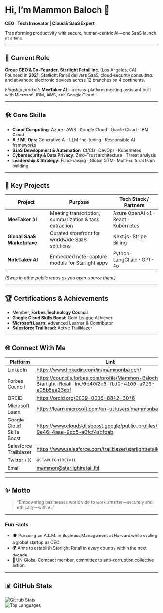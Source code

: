 <!-- Profile README – visible on https://github.com/starlightretailceo -->

# Hi, I’m **Mammon Baloch** 👋  
**CEO | Tech Innovator | Cloud & SaaS Expert**

Transforming productivity with secure, human-centric AI—one SaaS launch at a time.

---

## 👔 Current Role
**Group CEO & Co-Founder**, **Starlight Retail Inc.** (Los Angeles, CA)  
Founded in **2021**, Starlight Retail delivers SaaS, cloud-security consulting, and advanced electronic devices across 12 branches on 4 continents.

*Flagship product*: **MeeTaker AI** – a cross-platform meeting assistant built with Microsoft, IBM, AWS, and Google Cloud.

---

## 🛠️ Core Skills
- **Cloud Computing:** Azure · AWS · Google Cloud · Oracle Cloud · IBM Cloud  
- **AI / ML Ops:** Generative AI · LLM fine-tuning · Responsible-AI frameworks  
- **SaaS Development & Automation:** CI/CD · DevOps · Kubernetes  
- **Cybersecurity & Data Privacy:** Zero-Trust architecture · Threat analysis  
- **Leadership & Strategy:** Fund-raising · Global GTM · Multi-cultural team building  

---

## 🚀 Key Projects
| Project                  | Purpose                                                | Tech Stack / Partners                |
|--------------------------|--------------------------------------------------------|--------------------------------------|
| **MeeTaker AI**          | Meeting transcription, summarization & task extraction | Azure OpenAI o1 · React · Kubernetes |
| **Global SaaS Marketplace** | Curated storefront for worldwide SaaS solutions         | Next.js · Stripe Billing             |
| **NoteTaker AI**         | Embedded note-capture module for Starlight apps        | Python · LangChain · GPT-4o          |

*(Swap in other public repos as you open-source them.)*

---

## 🏆 Certifications & Achievements
- Member, **Forbes Technology Council**  
- **Google Cloud Skills Boost:** Gold League Achiever  
- **Microsoft Learn:** Advanced Learner & Contributor  
- **Salesforce Trailhead:** Active Trailblazer  

---

## 🌐 Connect With Me
| Platform                   | Link                                                                                              |
|----------------------------|---------------------------------------------------------------------------------------------------|
| LinkedIn                   | <https://www.linkedin.com/in/mammonbaloch/>                                                      |
| Forbes Council             | <https://councils.forbes.com/profile/Mammon-Baloch-CEO-Starlight-Retail-Inc/6b40f2c5-fbd0-4109-a729-a05b5ea23cbf> |
| ORCID                      | <https://orcid.org/0009-0006-8842-3076>                                                          |
| Microsoft Learn            | <https://learn.microsoft.com/en-us/users/mammonbaloch/>                                          |
| Google Cloud Skills Boost  | <https://www.cloudskillsboost.google/public_profiles/17a71dae-9e46-4aae-9cc5-a0fcf4abfbab>       |
| Salesforce Trailblazer     | <https://www.salesforce.com/trailblazer/starlightretailceo>                                      |
| Twitter / X                | `@STARLIGHTRETAIL`                                                                               |
| Email                      | mammon@starlightretail.ltd                                                                       |

---

## ✨ Motto
> “Empowering businesses worldwide to work smarter—securely and ethically—with AI.”

---

### Fun Facts
- 🎓 Pursuing an A.L.M. in Business Management at Harvard while scaling a global startup as CEO.  
- 🌍 Aims to establish Starlight Retail in *every* country within the next decade.  
- 🤝 UN Global Compact member, committed to anti-corruption collective action.  

---

## 📊 GitHub Stats
![GitHub Stats](https://github-readme-stats.vercel.app/api?username=starlightretailceo&show_icons=true&include_all_commits=true&hide=stars)  
![Top Languages](https://github-readme-stats.vercel.app/api/top-langs/?username=starlightretailceo&layout=compact)

<!-- End of README -->
